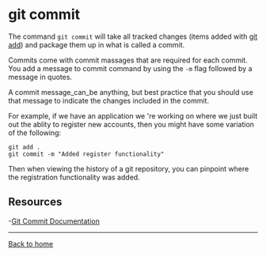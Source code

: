 # git commit

The command `git commit` will take all tracked changes (items added with [git add](./ADD.md)) and package them up in what is called a commit.

Commits come with commit massages that are required for each commit. You add a message to commit command by using the `-m` flag followed by a message in quotes.

A commit message_can_be anything, but best practice that you should use that message to indicate the changes included in the commit.

For example, if we have an application we 're working on where we just built out the ablity to register new accounts, then you might have some variation of the following:

```
git add .
git commit -m "Added register functionality"
```

Then when viewing the history of a git repository, you can pinpoint where the registration functionality was added.

## Resources

-[Git Commit Documentation](https://git-scm.com/docs/git-commit)

---

[Back to home](../README.md)